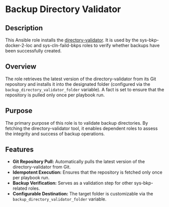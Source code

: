 # Backup Directory Validator

## Description

This Ansible role installs the [directory-validator](https://github.com/kevinveenbirkenbach/directory-validator.git). It is used by the sys-bkp-docker-2-loc and sys-cln-faild-bkps roles to verify whether backups have been successfully created.

## Overview

The role retrieves the latest version of the directory-validator from its Git repository and installs it into the designated folder (configured via the `backup_directory_validator_folder` variable). A fact is set to ensure that the repository is pulled only once per playbook run.

## Purpose

The primary purpose of this role is to validate backup directories. By fetching the directory-validator tool, it enables dependent roles to assess the integrity and success of backup operations.

## Features

- **Git Repository Pull:** Automatically pulls the latest version of the directory-validator from Git.
- **Idempotent Execution:** Ensures that the repository is fetched only once per playbook run.
- **Backup Verification:** Serves as a validation step for other sys-bkp-related roles.
- **Configurable Destination:** The target folder is customizable via the `backup_directory_validator_folder` variable.
